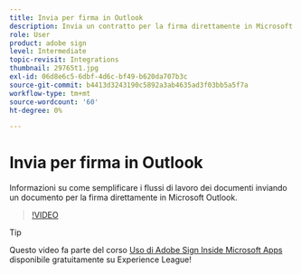 ```yaml
---
title: Invia per firma in Outlook
description: Invia un contratto per la firma direttamente in Microsoft Outlook
role: User
product: adobe sign
level: Intermediate
topic-revisit: Integrations
thumbnail: 29765t1.jpg
exl-id: 06d8e6c5-6dbf-4d6c-bf49-b620da707b3c
source-git-commit: b4413d3243190c5892a3ab4635ad3f03bb5a5f7a
workflow-type: tm+mt
source-wordcount: '60'
ht-degree: 0%

---
```


# Invia per firma in Outlook

Informazioni su come semplificare i flussi di lavoro dei documenti inviando un documento per la firma direttamente in Microsoft Outlook.

>[!VIDEO](https://video.tv.adobe.com/v/29765t1?hidetitle=true)

>[!TIP]
>
>Questo video fa parte del corso [Uso di Adobe Sign Inside Microsoft Apps](https://experienceleague.adobe.com/?recommended=Sign-U-1-2020.2) disponibile gratuitamente su Experience League!
